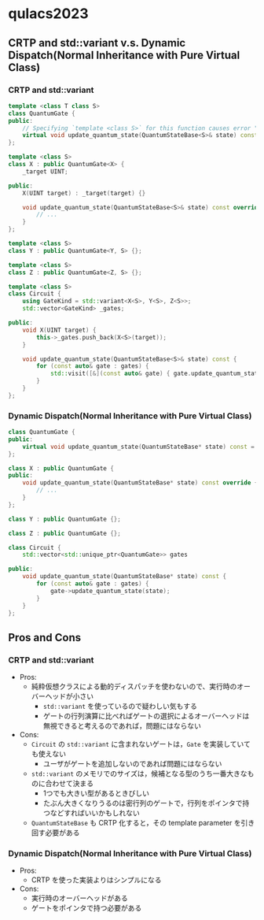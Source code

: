 # qulacs2023

## CRTP and std::variant v.s. Dynamic Dispatch(Normal Inheritance with Pure Virtual Class)
### CRTP and std::variant
```cpp
template <class T class S>
class QuantumGate {
public:
    // Specifying `template <class S>` for this function causes error "templates may not be 'virtual'"
    virtual void update_quantum_state(QuantumStateBase<S>& state) const = 0;
};

template <class S>
class X : public QuantumGate<X> {
    _target UINT;

public:
    X(UINT target) : _target(target) {}

    void update_quantum_state(QuantumStateBase<S>& state) const override {
        // ...
    }
};

template <class S>
class Y : public QuantumGate<Y, S> {};

template <class S>
class Z : public QuantumGate<Z, S> {};

template <class S>
class Circuit {
    using GateKind = std::variant<X<S>, Y<S>, Z<S>>;
    std::vector<GateKind> _gates;

public:
    void X(UINT target) {
        this->_gates.push_back(X<S>(target));
    }

    void update_quantum_state(QuantumStateBase<S>& state) const {
        for (const auto& gate : gates) {
            std::visit([&](const auto& gate) { gate.update_quantum_state(state); }, gate);
        }
    }
};
```

### Dynamic Dispatch(Normal Inheritance with Pure Virtual Class)
```cpp
class QuantumGate {
public:
    virtual void update_quantum_state(QuantumStateBase* state) const = 0;
};

class X : public QuantumGate {
public:
    void update_quantum_state(QuantumStateBase* state) const override {
        // ...
    }
};

class Y : public QuantumGate {};

class Z : public QuantumGate {};

class Circuit {
    std::vector<std::unique_ptr<QuantumGate>> gates

public:
    void update_quantum_state(QuantumStateBase* state) const {
        for (const auto& gate : gates) {
            gate->update_quantum_state(state);
        }
    }
};
```

## Pros and Cons
### CRTP and std::variant
- Pros:
    - 純粋仮想クラスによる動的ディスパッチを使わないので、実行時のオーバーヘッドが小さい
        - `std::variant` を使っているので疑わしい気もする
        - ゲートの行列演算に比べればゲートの選択によるオーバーヘッドは無視できると考えるのであれば，問題にはならない
- Cons:
    - `Circuit` の `std::variant` に含まれないゲートは，`Gate` を実装していても使えない
        - ユーザがゲートを追加しないのであれば問題にはならない
    - `std::variant` のメモリでのサイズは，候補となる型のうち一番大きなものに合わせて決まる
        - 1つでも大きい型があるときびしい
        - たぶん大きくなりうるのは密行列のゲートで，行列をポインタで持つなどすればいいかもしれない
    - `QuantumStateBase` も CRTP 化すると，その template parameter を引き回す必要がある

### Dynamic Dispatch(Normal Inheritance with Pure Virtual Class)
- Pros:
    - CRTP を使った実装よりはシンプルになる
- Cons:
    - 実行時のオーバーヘッドがある
    - ゲートをポインタで持つ必要がある

